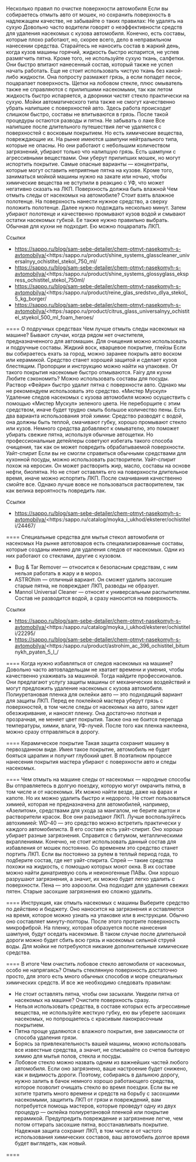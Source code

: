 Несколько правил по очистке поверхности автомобиля
Если вы собираетесь отмыть авто от мошек, но сохранить поверхность в надлежащем качестве, не забывайте о таких правилах: 
Не удалять на сухую
Довольно часто водители говорят о неэффективности средств для удаления насекомых с кузова автомобиля. Конечно, есть составы, которые плохо работают, но, скорее всего, дело в неправильном нанесении средства. Старайтесь не наносить состав в жаркий день, когда кузов машины горячий, жидкость быстро испарится, не успев размягчить пятна. Кроме того, не используйте сухую ткань, салфетки. Они быстро впитают нанесенный состав, который также не успел начать работать. Еще не стоит использовать чистую ткань без какой-либо жидкости. Она попросту размажет грязь, а если попадет песок, поцарапает поверхность. Щетки на лобовом стекле, плюс омыватель также не справляются с прилипшими насекомыми, так как летом жидкость быстро испаряется, а дворники чистят стекло практически на сухую. Мойки автоматического типа также не смогут качественно убрать налипшее с поверхностей авто. Здесь работа происходит слишком быстро, составы не впитываются в грязь. После такой процедуры остаются разводы и пятна. 
Не забывать о лаке
Все налипшее после длительного путешествия легче удаляется с поверхностей с восковым покрытием. Но есть химические вещества, повреждающие их. На рынке имеются шампуни нейтрального типа, которые не опасны. Но они работают с небольшим количеством загрязнений, убирают только что налипшую грязь. Есть шампуни с агрессивными веществами. Они уберут прилипших мошек, но могут испортить покрытие. Самые опасные варианты — концентраты, которые могут оставить неприятные пятна на кузове. Кроме того, заниматься мойкой машины нужно на закате или ночью, чтобы химические вещества не вступили в реакцию с УФ, что может негативно сказать на ЛКП. 
Поверхность должна быть влажной 
Чем отмыть следы от насекомых на автомобиле? Стоит взять влажное полотенце. На поверхность нанести нужное средство, а сверху положить полотенце. Далее нужно подождать несколько минут. Затем убирают полотенце и качественно промывают кузов водой и смывают остатки насекомых губкой. Ее также нужно правильно выбрать. Обычная для кухни не подходит. Ею можно поцарапать ЛКП.

Ссылки
- https://sappo.ru/blog/sam-sebe-detailer/chem-otmyt-nasekomyh-s-avtomobilya/<https:/sappo.ru/product/shine_systems_glasscleaner_universalnyy_ochistitel_stekol_750_ml/
- https://sappo.ru/blog/sam-sebe-detailer/chem-otmyt-nasekomyh-s-avtomobilya/<https:/sappo.ru/product/shine_systems_glossyglass_ekspress_ochistitel_stekol_750ml/
- https://sappo.ru/blog/sam-sebe-detailer/chem-otmyt-nasekomyh-s-avtomobilya/<https:/sappo.ru/product/reine_glas_sredstvo_dlya_stekol_5_kg_borger/
- https://sappo.ru/blog/sam-sebe-detailer/chem-otmyt-nasekomyh-s-avtomobilya/<https:/sappo.ru/product/citrus_glass_universalnyy_ochistitel_styekol_500_ml_foam_heroes/

====
О подручных средствах
Чем лучше отмыть следы насекомых на машине? Бывают случаи, когда рядом нет очистителя, предназначенного для автомашин. Для очищения можно использовать и подручные составы. 
Жидкий воск, кварцевое покрытие, глейзы
Если вы собираетесь ехать за город, можно заранее покрыть авто воском или керамикой. Средство станет хорошей защитой и сделает кузов блестящим. Пропорции и инструкцию можно найти на упаковке. От такого покрытия насекомые быстро отмываются. 
Fairy для кухни
Любите сэкономить? Можно использовать составы для посуды. Раствор «Фейри» быстро удалит пятна с поверхности авто. Однако мы не рекомендуем использовать это средство. 
«Мистер Мускул»
Удаление следов насекомых с кузова автомобиля можно осуществить с помощью «Мистер Мускул» зеленого цвета. Не переборщите с этим средством, иначе будет трудно смыть большое количество пены. Есть два варианта использования этой химии: 
Средство разводят с водой, она должны быть теплой, смачивают губку, хорошо промывают стекло или кузов.
Немного средства добавляют к омывателю, это поможет убирать свежие пятна, используя обычные автощетки. 
Но профессиональные детейлеры советуют избегать такого способа очищения, так как он может повредить обрабатываемой поверхности. 
Уайт-спирит
Если вы не смогли справиться обычными средствами для кухонной посуды, можно использовать растворители. Уайт-спирит похож на керосин. Он может растворить жир, масло, составы на основе нефти, биопятна. Но не стоит оставлять его на поверхности длительное время, иначе можно испортить ЛКП. После смачивания качественно смойте все. Однако лучше вовсе не пользоваться растворителем, так как велика вероятность повредить лак.

Ссылки
- https://sappo.ru/blog/sam-sebe-detailer/chem-otmyt-nasekomyh-s-avtomobilya/<https:/sappo.ru/catalog/moyka_i_ukhod/eksterer/ochistiteli/24467/

====
Специальные средства для мытья стекол автомобиля от насекомых
На рынке автотоваров есть специализированные составы, которые созданы именно для удаления следов от насекомых. Одни из них работают со стеклами, другие с кузовом. 
- Bug & Tar Remover — относится к безопасным средствам, с ним нельзя работать в жару и в мороз.
- ASTROhim — отличный вариант. Он сможет удалить засохшие старые пятна, не повреждает ЛКП, разводы не образует.
- Mannol Universal Cleaner — относят к универсальным распылителям. Состав не разводится водой, а сразу наносится на поверхность.

Ссылки
- https://sappo.ru/blog/sam-sebe-detailer/chem-otmyt-nasekomyh-s-avtomobilya/<https:/sappo.ru/catalog/moyka_i_ukhod/eksterer/ochistiteli/22295/
- https://sappo.ru/blog/sam-sebe-detailer/chem-otmyt-nasekomyh-s-avtomobilya/<https:/sappo.ru/product/astrohim_ac_396_ochistitel_bitumnykh_pyaten_5_l_/

====
Когда нужно избавляться от следов насекомых на машине?
Довольно часто автовладельцам не хватает времени и умения, чтобы качественно ухаживать за машиной. Тогда найдите профессионалов. Они предлагают услугу защиты машины от механических воздействий и могут предложить удаление насекомых с кузова автомобиля. 
Полиуретановая пленка для оклейки авто — это подходящий вариант для защиты ЛКП. Перед ее поклейкой мастера уберут грязь с поверхностей, в том числе следы от насекомых на авто, затем идет обезжиривание, и наносят пленку. Она достаточно плотная и прозрачная, не меняет цвет покрытия. Также она не боится перепада температуры, химии, влаги, УФ-лучей. После того как пленка наклеена, можно сразу отправляться в дорогу.


====
Керамическое покрытие
Такая защита сохранит машину в первозданном виде. Имея такое покрытие, автомобиль не будет бояться царапин и получит глубокий цвет. В поэтапном процессе нанесения покрытия мастера убирают с поверхности авто и следы насекомых.


====
Чем отмыть на машине следы от насекомых — народные способы
Вы отправляетесь в долгую поездку, которую могут омрачить пятна, в том числе и от насекомых. Их можно найти везде, даже на фарах и капоте. Но их можно удалить быстро и недорого. Не стоит пользоваться химией, которая не предназначена для автомобилей, например, «Азелитом», средствами для ухода за мангалом, не берите ацетон и растворители красок. Все они разъедают ЛКП. Лучше воспользуйтесь автохимией: 
WD-40 — это средство можно встретить практически у каждого автомобилиста. В его составе есть уайт-спирит. Оно хорошо убирает разные загрязнения. Справится с битумом, металлическими вкраплениями. Конечно, не стоит использовать данный состав для избавления от мошек постоянно. Со временем это средство станет портить ЛКП. Если вы постоянно за рулем в теплый период года, то подберите состав, где нет уайт-спирита. 
Спрей — такие средства похожи на жидкость, с помощью которых моют окна. В их составе можно найти динатриевую соль и неионогенные ПАВы. Они хорошо разрушают загрязнения, а значит, их можно будет легко удалить с поверхности. 
Пена — это аэрозоли. Она подходит для удаления свежих пятен. Старые засохшие загрязнения ею сложно удалить.


====
Инструкция, как отмыть насекомых с машины
Выберите средство по действию и бюджету. Оно наносится на загрязнения и оставляется на время, которое можно узнать на упаковке или в инструкции. Обычно оно составляет минуту-полторы. После этого протрите поверхность микрофиброй. 
На пленку, которая образуется после нанесения шампуня, будут оседать насекомые. В таком случае после длительной дороги можно будет сбить всю грязь и насекомых сильной струей воды. Для мойки не потребуются никакие дополнительные химические средства.


====
В итоге
Чем очистить лобовое стекло автомобиля от насекомых, особо не напрягаясь? Отмыть стеклянную поверхность достаточно просто, для этого есть много обычных способов и море специальных химических средств. И все же необходимо следовать правилам: 
- Не стоит оставлять пятна, чтобы они засыхали. Увидели пятна от насекомых на машине? Очистите поверхность сразу.
- Нельзя использовать средства, в составе которых есть агрессивные вещества, не используйте жесткую губку, ею вы уберете засохших насекомых, но попрощаетесь с красивым лакокрасочным покрытием.
- Пятна проще удаляются с влажного покрытия, вне зависимости от способа удаления грязи.
- Борясь за привлекательность вашей машины, можно использовать все известные средства, а значит, не списывайте со счетов бытовую химию для мытья полов, стекла и посуды.
- Лобовое стекло можно назвать одним из важнейших частей любого автомобиля. Если оно загрязнено, ваше настроение будет снижено, как и видимость дороги. Поэтому, собираясь в дальнюю дорогу, нужно залить в бачок немного хорошо работающего средства, которое позволит очищать стекло во время поездки. 
Если вы не хотите тратить много времени и средств на борьбу с засохшими насекомыми, защитить ЛКП от грязи и повреждений, вам потребуется помощь мастеров, которые проведут одну из двух процедур — оклейка полиуретановой пленкой или покрытие керамикой. Предупредить повреждение и загрязнение легче, чем потом оттирать засохшие пятна, восстанавливать покрытие. Надежная защита сохранит ЛКП, в том числе и от частого использования химических составов, ваш автомобиль долгое время будет выглядеть, как новый.

====
